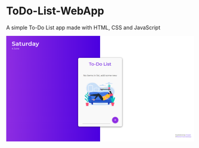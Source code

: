 # ToDo-List-WebApp

A simple To-Do List app made with HTML, CSS and JavaScript 

<a href="https://krishnak2c.github.io/ToDo-List-WebApp/"><img src="images/preview.png"></a>
